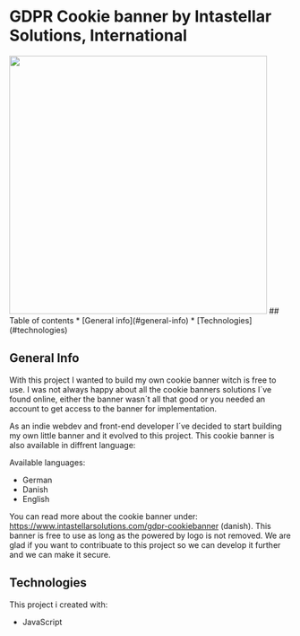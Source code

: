 # GDPR Cookie banner by Intastellar Solutions, International
<img width="460" src="https://www.intastellarsolutions.com/assets/cookiebanner_image--new.png">
## Table of contents
* [General info](#general-info)
* [Technologies](#technologies)

## General Info
With this project I wanted to build my own cookie banner witch is free to use. I was not always happy about all the cookie banners solutions I´ve found online, either the banner wasn´t all that good or you needed an account to get access to the banner for implementation.

As an indie webdev and front-end developer I´ve decided to start building my own little banner and it evolved to this project.
This cookie banner is also available in diffrent language:

Available languages:
* German
* Danish
* English

You can read more about the cookie banner under: https://www.intastellarsolutions.com/gdpr-cookiebanner (danish).
This banner is free to use as long as the powered by logo is not removed. We are glad if you want to contribuate to this project so we can develop it further and we can make it secure.

## Technologies
This project i created with:
* JavaScript
